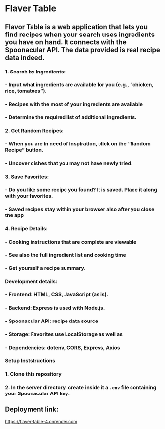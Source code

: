 # Flaver Table 

## Flavor Table is a web application that lets you find recipes when your search uses ingredients you have on hand. It connects with the Spoonacular API. The data provided is real recipe data indeed.

### 1. **Search by Ingredients**:
### - Input what ingredients are available for you (e.g., “chicken, rice, tomatoes”).
### - Recipes with the most of your ingredients are available
### - Determine the required list of additional ingredients.

### 2. **Get Random Recipes**:
### - When you are in need of inspiration, click on the “Random Recipe” button.
### - Uncover dishes that you may not have newly tried.

### 3. **Save Favorites**:
### - Do you like some recipe you found? It is saved. Place it along with your favorites.
### - Saved recipes stay within your browser also after you close the app

### 4. **Recipe Details**:
### - Cooking instructions that are complete are viewable
### - See also the full ingredient list and cooking time
### - Get yourself a recipe summary.

### **Development details**:
### - Frontend: HTML, CSS, JavaScript (as is).
### - Backend: Express is used with Node.js.
### - Spoonacular API: recipe data source
### - Storage: Favorites use LocalStorage as well as
### - Dependencies: dotenv, CORS, Express, Axios

### **Setup Inststructions**
### 1. Clone this repository
### 2. In the server directory, create inside it a `.env` file containing your Spoonacular API key:

## Deployment link:
https://flaver-table-4.onrender.com